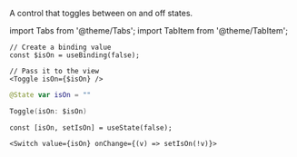 ---
---

A control that toggles between on and off states.

import Tabs from '@theme/Tabs';
import TabItem from '@theme/TabItem';

<Tabs>
<TabItem value="srn" label="swiftui-react-native">

```tsx
// Create a binding value
const $isOn = useBinding(false);
```

```tsx
// Pass it to the view
<Toggle isOn={$isOn} />
```

</TabItem>
<TabItem value="swiftui" label="SwiftUI">

```swift
@State var isOn = ""
```

```swift
Toggle(isOn: $isOn)
```

</TabItem>
<TabItem value="react-native" label="React Native">

```tsx
const [isOn, setIsOn] = useState(false);
```

```tsx
<Switch value={isOn} onChange={(v) => setIsOn(!v)}>
```

</TabItem>
</Tabs>
